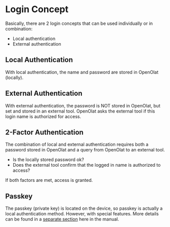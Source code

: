 # Login Concept

Basically, there are 2 login concepts that can be used individually or in combination:

* Local authentication
* External authentication

## Local Authentication

With local authentication, the name and password are stored in OpenOlat (locally).

## External Authentication

With external authentication, the password is NOT stored in OpenOlat, but set and stored in an external tool.
OpenOlat asks the external tool if this login name is authorized for access.

## 2-Factor Authentication

The combination of local and external authentication requires both a password stored in OpenOlat and a query from OpenOlat to an external tool.

* Is the locally stored password ok?
* Does the external tool confirm that the logged in name is authorized to access?

If both factors are met, access is granted.

## Passkey

The passkey (private key) is located on the device, so passkey is actually a local authentication method. However, with special features. More details can be found in a [separate section](../login_registration/Passkey.en.md) here in the manual.